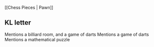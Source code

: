 [[Chess Pieces | Pawn]]

KL letter
---
Mentions a billiard room, and a game of darts
Mentions a game of darts
Mentions a mathematical puzzle

